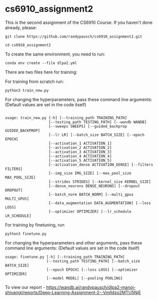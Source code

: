 # cs6910_assignment2

This is the second assignment of the CS6910 Course. If you haven't done already, please:

```
git clone https://github.com/randypausch/cs6910_assignment2.git 

```
```
cd cs6910_assignment2 

```
To create the same environment, you need to run:
```
conda env create --file dlpa2.yml

```
There are two files here for training: 

For training from scratch run:

```
python3 train_new.py

```
For changing the hyperparameters, pass these command line arguments: (Default values are set in the code itself)

```

usage: train_new.py [-h] [--training_path TRAINING_PATH]
                    [--testing_path TESTING_PATH] [--wandb WANDB]
                    [--sweeps SWEEPS] [--guided_backprop GUIDED_BACKPROP]
                    [--lr LR] [--batch_size BATCH_SIZE] [--epoch EPOCH]
                    [--activation_1 ACTIVATION_1]
                    [--activation_2 ACTIVATION_2]
                    [--activation_3 ACTIVATION_3]
                    [--activation_4 ACTIVATION_4]
                    [--activation_5 ACTIVATION_5]
                    [--activation_dense ACTIVATION_DENSE] [--filters FILTERS]
                    [--img_size IMG_SIZE] [--max_pool_size MAX_POOL_SIZE]
                    [--strides STRIDES] [--kernel_size KERNEL_SIZE]
                    [--dense_neurons DENSE_NEURONS] [--dropout DROPOUT]
                    [--batch_norm BATCH_NORM] [--multi_gpus MULTI_GPUS]
                    [--data_augmentation DATA_AUGMENTATION] [--loss LOSS]
                    [--optimizer OPTIMIZER] [--lr_schedule LR_SCHEDULE]

```
For training by finetuning, run

```
python3 finetune.py

```
For changing the hyperparameters and other arguments, pass these command line arguments: (Default values are set in the code itself)

```
usage: finetune.py [-h] [--training_path TRAINING_PATH]
                   [--testing_path TESTING_PATH] [--batch_size BATCH_SIZE]
                   [--epoch EPOCH] [--loss LOSS] [--optimizer OPTIMIZER]
                   [--model MODEL] [--pooling POOLING]

```
To view our report - https://wandb.ai/randypausch/dlpa2-manoj-shivangi/reports/Deep-Learning-Assignment-2--Vmlldzo2MTU5NjE
